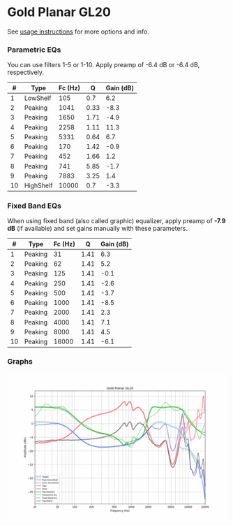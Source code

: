 # Gold Planar GL20
See [usage instructions](https://github.com/jaakkopasanen/AutoEq#usage) for more options and info.

### Parametric EQs
You can use filters 1-5 or 1-10. Apply preamp of -6.4 dB or -6.4 dB, respectively.

|   # | Type      |   Fc (Hz) |    Q |   Gain (dB) |
|-----|-----------|-----------|------|-------------|
|   1 | LowShelf  |       105 | 0.7  |         6.2 |
|   2 | Peaking   |      1041 | 0.33 |        -8.3 |
|   3 | Peaking   |      1650 | 1.71 |        -4.9 |
|   4 | Peaking   |      2258 | 1.11 |        11.3 |
|   5 | Peaking   |      5331 | 0.64 |         6.7 |
|   6 | Peaking   |       170 | 1.42 |        -0.9 |
|   7 | Peaking   |       452 | 1.66 |         1.2 |
|   8 | Peaking   |       741 | 5.85 |        -1.7 |
|   9 | Peaking   |      7883 | 3.25 |         1.4 |
|  10 | HighShelf |     10000 | 0.7  |        -3.3 |

### Fixed Band EQs
When using fixed band (also called graphic) equalizer, apply preamp of **-7.9 dB** (if available) and set gains manually with these parameters.

|   # | Type    |   Fc (Hz) |    Q |   Gain (dB) |
|-----|---------|-----------|------|-------------|
|   1 | Peaking |        31 | 1.41 |         6.3 |
|   2 | Peaking |        62 | 1.41 |         5.2 |
|   3 | Peaking |       125 | 1.41 |        -0.1 |
|   4 | Peaking |       250 | 1.41 |        -2.6 |
|   5 | Peaking |       500 | 1.41 |        -3.7 |
|   6 | Peaking |      1000 | 1.41 |        -8.5 |
|   7 | Peaking |      2000 | 1.41 |         2.3 |
|   8 | Peaking |      4000 | 1.41 |         7.1 |
|   9 | Peaking |      8000 | 1.41 |         4.5 |
|  10 | Peaking |     16000 | 1.41 |        -6.1 |

### Graphs
![](./Gold%20Planar%20GL20.png)
